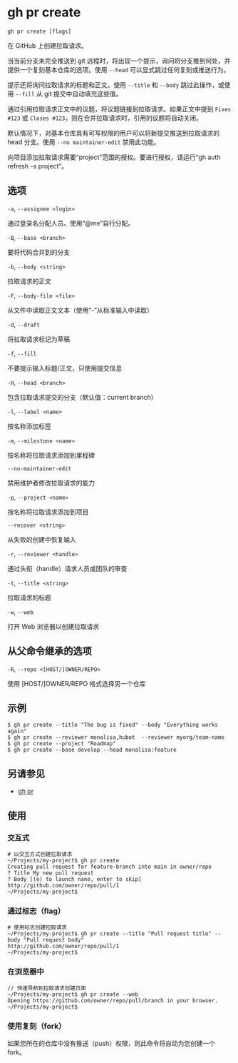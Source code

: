 # gh pr create

```
gh pr create [flags]
```
在 GitHub 上创建拉取请求。

当当前分支未完全推送到 git 远程时，将出现一个提示，询问将分支推到何处，并提供一个复刻基本仓库的选项。使用 `--head` 可以显式跳过任何复刻或推送行为。

提示还将询问拉取请求的标题和正文。使用 `--title` 和 `--body` 跳过此操作，或使用 `--fill` 从 git 提交中自动填充这些值。

通过引用拉取请求正文中的议题，将议题链接到拉取请求。如果正文中提到 `Fixes #123` 或 `Closes #123`，则在合并拉取请求时，引用的议题将自动关闭。

默认情况下，对基本仓库具有可写权限的用户可以将新提交推送到拉取请求的 head 分支。使用 `--no maintainer-edit` 禁用此功能。

向项目添加拉取请求需要“project”范围的授权。要进行授权，请运行“gh auth refresh -s project”。

## 选项

`-a`, `--assignee <login>`

通过登录名分配人员。使用“@me”自行分配。

`-B`, `--base <branch>`

要将代码合并到的分支

`-b`, `--body <string>`

拉取请求的正文

`-F`, `--body-file <file>`

从文件中读取正文文本（使用“-”从标准输入中读取）

`-d`, `--draft`

将拉取请求标记为草稿

`-f`, `--fill`

不要提示输入标题/正文，只使用提交信息

`-H`, `--head <branch>`

包含拉取请求提交的分支（默认值：current branch）

`-l`, `--label <name>`

按名称添加标签

`-m`, `--milestone <name>`

按名称将拉取请求添加到里程碑

`--no-maintainer-edit`

禁用维护者修改拉取请求的能力

`-p`, `--project <name>`

按名称将拉取请求添加到项目

`--recover <string>`

从失败的创建中恢复输入

`-r`, `--reviewer <handle>`

通过头衔（handle）请求人员或团队的审查

`-t`, `--title <string>`

拉取请求的标题

`-w`, `--web`

打开 Web 浏览器以创建拉取请求

## 从父命令继承的选项

`-R`, `--repo <[HOST/]OWNER/REPO>`

使用 [HOST/]OWNER/REPO 格式选择另一个仓库

## 示例

```
$ gh pr create --title "The bug is fixed" --body "Everything works again"
$ gh pr create --reviewer monalisa,hubot  --reviewer myorg/team-name
$ gh pr create --project "Roadmap"
$ gh pr create --base develop --head monalisa:feature
```

## 另请参见

- [gh pr](/gh_pr)

## 使用

### 交互式

```
# 以交互方式创建拉取请求
~/Projects/my-project$ gh pr create
Creating pull request for feature-branch into main in owner/repo
? Title My new pull request
? Body [(e) to launch nano, enter to skip]
http://github.com/owner/repo/pull/1
~/Projects/my-project$
```

### 通过标志（flag）

```
# 使用标志创建拉取请求
~/Projects/my-project$ gh pr create --title "Pull request title" --body "Pull request body"
http://github.com/owner/repo/pull/1
~/Projects/my-project$
```

### 在浏览器中

```
// 快速导航到拉取请求创建页面
~/Projects/my-project$ gh pr create --web
Opening https://github.com/owner/repo/pull/branch in your browser.
~/Projects/my-project$
```

### 使用复刻（fork）

如果您所在的仓库中没有推送（push）权限，则此命令将自动为您创建一个 fork。